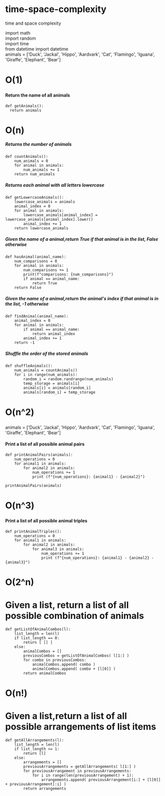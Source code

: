 # time-space-complexity
time and space complexity


import math    
import random    
import time    
from datetime import datetime    
animals = ['Duck', 'Jackal', 'Hippo', 'Aardvark', 'Cat', 'Flamingo', 'Iguana', 'Giraffe', 'Elephant', 'Bear']
###
# O(1)
###
#### Return the name of all animals
```
def getAnimals():
  return animals
```
####
# O(n)
####
##### Returns the number of animals
```
def countAnimals():
    num_animals = 0
    for animal in animals:
        num_animals += 1
    return num_animals
```
##### Returns each animal with all letters lowercase
```
def getLowercaseAnimals():
    lowercase_animals = animals
    animal_index = 0
    for animal in animals:
        lowercase_animals[animal_index] = lowercase_animals[animal_index].lower()
        animal_index += 1
    return lowercase_animals
```
##### Given the name of a animal,return True if that animal is in the list, False otherwise
```
def hasAnimal(animal_name):
    num_comparisons = 0
    for animal in animals:
        num_comparisons += 1
        print(f"comparisons: {num_comparisons}")
        if animal == animal_name:
            return True
    return False
```
##### Given the name of a animal,return the animal's index if that animal is in the list, -1 otherwise
```
def findAnimal(animal_name):
    animal_index = 0
    for animal in animals:
        if animal == animal_name:
            return animal_index
        animal_index += 1
    return -1
```

##### Shuffle the order of the stored animals
```
def shuffleAnimals():
    num_animals = countAnimals()
    for i in range(num_animals):
        random_i = random.randrange(num_animals)
        temp_storage = animals[i]
        animals[i] = animals[random_i]
        animals[random_i] = temp_storage
```

###
# O(n^2)
###
animals = ['Duck', 'Jackal', 'Hippo', 'Aardvark', 'Cat', 'Flamingo', 'Iguana', 'Giraffe', 'Elephant', 'Bear']

#### Print a list of all possible animal pairs
```
def printAnimalPairs(animals):
    num_operations = 0
    for animal1 in animals:
        for animal2 in animals:
            num_operations += 1
            print (f"{num_operations}: {animal1} - {animal2}")

printAnimalPairs(animals)
```
###
# O(n^3)
###
#### Print a list of all possible animal triples
```
def printAnimalTriples():
    num_operations = 0
    for animal1 in animals:
        for animal2 in animals:
            for animal3 in animals:
                num_operations += 1
                print (f"{num_operations}: {animal1} - {animal2} - {animal3}")
```
###
# O(2^n)
###
# Given a list, return a list of all possible combination of animals
```
def getListOfAnimalCombos(l):
    list_length = len(l)
    if list_length == 0:
        return [ [] ]
    else:
        animalCombos = []
        previousCombos = getListOfAnimalCombos( l[1:] )
        for combo in previousCombos:
            animalCombos.append( combo )
            animalCombos.append( combo + [l[0]] )
        return animalCombos
```
###
# O(n!)
###
# Given a list,return a list of all possible arrangements of list items
```
def getAllArrangements(l):
    list_length = len(l)
    if list_length <= 1:
        return [l]
    else:
        arrangements = []
        previousArrangements = getAllArrangements( l[1:] )
        for previousArrangement in previousArrangements:
            for i in range(len(previousArrangement) + 1):
                arrangements.append( previousArrangement[i:] + [l[0]] + previousArrangement[:i] )
        return arrangements
```
